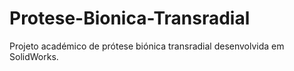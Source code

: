 # Protese-Bionica-Transradial
Projeto académico de prótese biónica transradial desenvolvida em SolidWorks.
